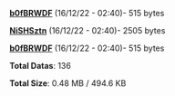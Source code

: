 [**b0fBRWDF**](/data/b0fBRWDF.txt) (16/12/22 - 02:40)- 515 bytes

[**NiSHSztn**](/data/NiSHSztn.txt) (16/12/22 - 02:40)- 2505 bytes

[**b0fBRWDF**](/data/b0fBRWDF.txt) (16/12/22 - 02:40)- 515 bytes

**Total Datas**: 136

**Total Size**: 0.48 MB / 494.6 KB